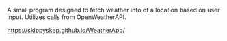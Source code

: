 A small program designed to fetch weather info of a location based on user input. Utilizes calls from OpenWeatherAPI.

https://skippyskep.github.io/WeatherApp/